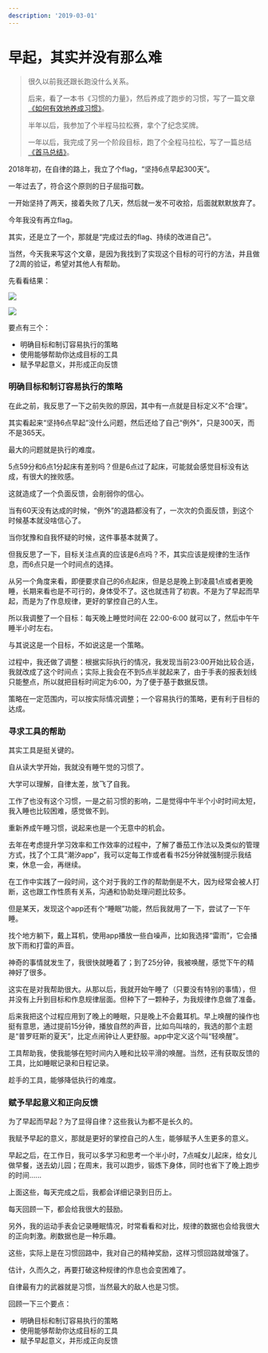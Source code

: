 ```yaml
---
description: '2019-03-01'
---
```


# 早起，其实并没有那么难

> 很久以前我还跟长跑没什么关系。
>
> 后来，看了一本书《习惯的力量》，然后养成了跑步的习惯，写了一篇文章[《如何有效地养成习惯》](../mind/after-reading/ru-he-you-xiao-di-yang-cheng-xi-guan.md)。
>
> 半年以后，我参加了个半程马拉松赛，拿个了纪念奖牌。
>
> 一年以后，我完成了另一个阶段目标，跑了个全程马拉松，写了一篇总结[《首马总结》](http://mp.weixin.qq.com/s?__biz=MjM5MTM4NDE3Mg==&mid=2247483867&idx=1&sn=b011a22d71b08fbb1a4a6aa1b02a5aab&chksm=a6b716d891c09fce5577ba700f5d32d382f4bd70c4dec09706c559df8e187bac6f772b538ac1&scene=21#wechat_redirect)。

2018年初，在自律的路上，我立了个flag，“坚持6点早起300天”。

一年过去了，符合这个原则的日子屈指可数。

一开始坚持了两天，接着失败了几天，然后就一发不可收拾，后面就默默放弃了。

今年我没有再立flag。

其实，还是立了一个，那就是“完成过去的flag、持续的改进自己”。

当然，今天我来写这个文章，是因为我找到了实现这个目标的可行的方法，并且做了2周的验证，希望对其他人有帮助。

先看看结果： 

![](../.gitbook/assets/wechatimg60.jpeg)

![](../.gitbook/assets/wechatimg61.jpeg)

要点有三个：

* 明确目标和制订容易执行的策略
* 使用能够帮助你达成目标的工具
* 赋予早起意义，并形成正向反馈

### **明确目标和制订容易执行的策略**

在此之前，我反思了一下之前失败的原因，其中有一点就是目标定义不“合理”。

其实看起来“坚持6点早起”没什么问题，然后还给了自己“例外”，只是300天，而不是365天。

最大的问题就是执行的难度。

5点59分和6点1分起床有差别吗？但是6点过了起床，可能就会感觉目标没有达成，有很大的挫败感。

这就造成了一个负面反馈，会削弱你的信心。

当有60天没有达成的时候，“例外”的退路都没有了，一次次的负面反馈，到这个时候基本就没啥信心了。

当你犹豫和自我怀疑的时候，这件事基本就黄了。

但我反思了一下，目标关注点真的应该是6点吗？不，其实应该是规律的生活作息，而6点只是一个时间点的选择。

从另一个角度来看，即便要求自己的6点起床，但是总是晚上到凌晨1点或者更晚睡，长期来看也是不可行的，身体受不了。这也就违背了初衷。不是为了早起而早起，而是为了作息规律，更好的掌控自己的人生。

所以我调整了一个目标：每天晚上睡觉时间在 22:00-6:00 就可以了，然后中午午睡半小时左右。

与其说这是一个目标，不如说这是一个策略。

过程中，我还做了调整：根据实际执行的情况，我发现当前23:00开始比较合适，我就改成了这个时间点；实际上我会在不到5点半就起来了，由于手表的报表划线只能整点，所以就把目标时间定为6:00，为了便于基于数据反馈。

策略在一定范围内，可以按实际情况调整；一个容易执行的策略，更有利于目标的达成。

### **寻求工具的帮助**

其实工具是挺关键的。

自从读大学开始，我就没有睡午觉的习惯了。

大学可以理解，自律太差，放飞了自我。

工作了也没有这个习惯，一是之前习惯的影响，二是觉得中午半个小时时间太短，我入睡也比较困难，感觉做不到。

重新养成午睡习惯，说起来也是一个无意中的机会。

去年在考虑提升学习效率和工作效率的过程中，了解了番茄工作法以及类似的管理方式，找了个工具“潮汐app”，我可以定每工作或者看书25分钟就强制提示我结束，休息一会，再继续。

在工作中实践了一段时间，这个对于我的工作的帮助倒是不大，因为经常会被人打断，这也跟工作性质有关系，沟通和协助处理问题比较多。

但是某天，发现这个app还有个“睡眠”功能，然后我就用了一下，尝试了一下午睡。

找个地方躺下，戴上耳机，使用app播放一些白噪声，比如我选择“雷雨”，它会播放下雨和打雷的声音。

神奇的事情就发生了，我很快就睡着了；到了25分钟，我被唤醒，感觉下午的精神好了很多。

这实在是对我帮助很大。从那以后，我就开始午睡了（只要没有特别的事情），但并没有上升到目标和作息规律层面。但种下了一颗种子，为我规律作息做了准备。

后来我把这个过程应用到了晚上的睡眠，只是晚上不会戴耳机。早上唤醒的操作也挺有意思，通过提前15分钟，播放自然的声音，比如鸟叫啥的，我选的那个主题是“普罗旺斯的夏天”，比定点闹钟让人更舒服。app中定义这个叫“轻唤醒”。

工具帮助我，使我能够在短时间内入睡和比较平滑的唤醒。当然，还有获取反馈的工具，比如睡眠记录和日程记录。

趁手的工具，能够降低执行的难度。

### **赋予早起意义和正向反馈**

为了早起而早起？为了显得自律？这些我认为都不是长久的。

我赋予早起的意义，那就是更好的掌控自己的人生，能够赋予人生更多的意义。

早起之后，在工作日，我可以多学习和思考一个半小时，7点喊女儿起床，给女儿做早餐，送去幼儿园；在周末，我可以跑步，锻炼下身体，同时也省下了晚上跑步的时间......

上面这些，每天完成之后，我都会详细记录到日历上。

每天回顾一下，都会给我很大的鼓励。

另外，我的运动手表会记录睡眠情况，时常看看和对比，规律的数据也会给我很大的正向刺激。刷数据也是一种乐趣。

这些，实际上是在习惯回路中，我对自己的精神奖励，这样习惯回路就增强了。

估计，久而久之，再要打破这种规律的作息也会变困难了。

自律最有力的武器就是习惯，当然最大的敌人也是习惯。

回顾一下三个要点：

* 明确目标和制订容易执行的策略
* 使用能够帮助你达成目标的工具
* 赋予早起意义，并形成正向反馈

